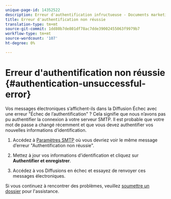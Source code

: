 ```yaml
---
unique-page-id: 14352522
description: Erreur d'authentification infructueuse - Documents marketing - Documentation du produit
title: Erreur d'authentification non réussie
translation-type: tm+mt
source-git-commit: 1dd80b7de801df78ac7dde39002455063f9979b7
workflow-type: tm+mt
source-wordcount: '107'
ht-degree: 0%

---
```



# Erreur d&#39;authentification non réussie {#authentication-unsuccessful-error}

Vos messages électroniques s’affichent-ils dans la Diffusion Échec avec une erreur &quot;Échec de l’authentification&quot; ? Cela signifie que nous n’avons pas pu authentifier la connexion à votre serveur SMTP. Il est probable que votre mot de passe a changé récemment et que vous devez authentifier vos nouvelles informations d’identification.

1. Accédez à [Paramètres SMTP](https://toutapp.com/) où vous devriez voir le même message d’erreur &quot;Authentification non réussie&quot;.

1. Mettez à jour vos informations d’identification et cliquez sur **Authentifier et enregistrer**.

1. Accédez à vos Diffusions en échec et essayez de renvoyer ces messages électroniques.

Si vous continuez à rencontrer des problèmes, veuillez [soumettre un dossier](https://nation.marketo.com/t5/Support/ct-p/Support) pour l&#39;assistance.
